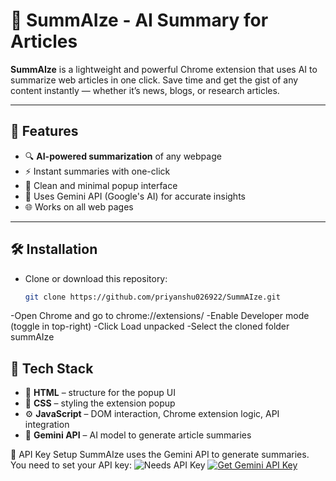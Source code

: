 # 📄 SummAIze - AI Summary for Articles

**SummAIze** is a lightweight and powerful Chrome extension that uses AI to summarize web articles in one click. Save time and get the gist of any content instantly — whether it’s news, blogs, or research articles.

---

## 🚀 Features

- 🔍 **AI-powered summarization** of any webpage
- ⚡ Instant summaries with one-click
- 🎯 Clean and minimal popup interface
- 🧠 Uses Gemini API (Google's AI) for accurate insights
- 🌐 Works on all web pages

---

## 🛠️ Installation

- Clone or download this repository:
   ```bash
   git clone https://github.com/priyanshu026922/SummAIze.git
   
-Open Chrome and go to chrome://extensions/
-Enable Developer mode (toggle in top-right)
-Click Load unpacked
-Select the cloned folder summAIze


## 🧰 Tech Stack

- 🔹 **HTML** – structure for the popup UI
- 🎨 **CSS** – styling the extension popup
- ⚙️ **JavaScript** – DOM interaction, Chrome extension logic, API integration
- 🤖 **Gemini API** – AI model to generate article summaries


🔐 API Key Setup
SummAIze uses the Gemini API to generate summaries. You need to set your API key:
![Needs API Key](https://img.shields.io/badge/API%20Key-Required-red?style=for-the-badge&logo=google)
[![Get Gemini API Key](https://img.shields.io/badge/Get%20Gemini%20API%20Key-blue?logo=google&style=for-the-badge)](https://aistudio.google.com/app/apikey)
